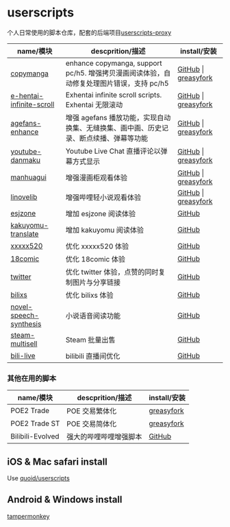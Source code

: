 # userscripts

个人日常使用的脚本仓库，配套的后端项目[userscripts-proxy](https://github.com/IronKinoko/userscripts-proxy)

| name/模块                                                        | descprition/描述                                                                         | install/安装                                                                                                                                         |
| ---------------------------------------------------------------- | ---------------------------------------------------------------------------------------- | ---------------------------------------------------------------------------------------------------------------------------------------------------- |
| [copymanga](/packages/copymanga)                                 | enhance copymanga, support pc/h5. 增强拷贝漫画阅读体验，自动修复处理图片错误，支持 pc/h5 | [GitHub](https://github.com/IronKinoko/userscripts/raw/dist/copymanga.user.js) \| [greasyfork](https://greasyfork.org/scripts/430447)                |
| [e-hentai-infinite-scroll](/packages/e-hentai-infinite-scroll)   | Exhentai infinite scroll scripts. Exhentai 无限滚动                                      | [GitHub](https://github.com/IronKinoko/userscripts/raw/dist/e-hentai-infinite-scroll.user.js) \| [greasyfork](https://greasyfork.org/scripts/451741) |
| [agefans-enhance](https://github.com/IronKinoko/agefans-enhance) | 增强 agefans 播放功能，实现自动换集、无缝换集、画中画、历史记录、断点续播、弹幕等功能    | [GitHub](https://github.com/IronKinoko/agefans-enhance/raw/gh-pages/index.user.js) \| [greasyfork](https://greasyfork.org/scripts/424023)            |
| [youtube-danmaku](https://github.com/IronKinoko/youtube-danmaku) | Youtube Live Chat 直播评论以弹幕方式显示                                                 | [GitHub](https://github.com/IronKinoko/youtube-danmaku/raw/gh-pages/index.user.js) \| [greasyfork](https://greasyfork.org/scripts/409684)            |
| [manhuagui](/packages/manhuagui)                                 | 增强漫画柜观看体验                                                                       | [GitHub](https://github.com/IronKinoko/userscripts/raw/dist/manhuagui.user.js) \| [greasyfork](https://greasyfork.org/scripts/451739)                |
| [linovelib](/packages/linovelib)                                 | 增强哔哩轻小说观看体验                                                                   | [GitHub](https://github.com/IronKinoko/userscripts/raw/dist/linovelib.user.js) \| [greasyfork](https://greasyfork.org/scripts/451738)                |
| [esjzone](/packages/esjzone)                                     | 增加 esjzone 阅读体验                                                                    | [GitHub](https://github.com/IronKinoko/userscripts/raw/dist/esjzone.user.js)                                                                         |
| [kakuyomu-translate](/packages/kakuyomu-translate)               | 增加 kakuyomu 阅读体验                                                                   | [GitHub](https://github.com/IronKinoko/userscripts/raw/dist/kakuyomu-translate.user.js)                                                              |
| [xxxxx520](/packages/xxxxx520)                                   | 优化 xxxxx520 体验                                                                       | [GitHub](https://github.com/IronKinoko/userscripts/raw/dist/xxxxx520.user.js)                                                                        |
| [18comic](/packages/18comic)                                     | 优化 18comic 体验                                                                        | [GitHub](https://github.com/IronKinoko/userscripts/raw/dist/18comic.user.js)                                                                         |
| [twitter](/packages/twitter)                                     | 优化 twitter 体验，点赞的同时复制图片与分享链接                                          | [GitHub](https://github.com/IronKinoko/userscripts/raw/dist/twitter.user.js)                                                                         |
| [bilixs](/packages/bilixs)                                       | 优化 bilixs 体验                                                                         | [GitHub](https://github.com/IronKinoko/userscripts/raw/dist/bilixs.user.js)                                                                          |
| [novel-speech-synthesis](/packages/novel-speech-synthesis)       | 小说语音阅读功能                                                                         | [GitHub](https://github.com/IronKinoko/userscripts/raw/dist/novel-speech-synthesis.user.js)                                                          |
| [steam-multisell](/packages/steam-multisell)                     | Steam 批量出售                                                                           | [GitHub](https://github.com/IronKinoko/userscripts/raw/dist/steam-multisell.user.js)                                                                 |
| [bili-live](/packages/bili-live)                                 | bilibili 直播间优化                                                                      | [GitHub](https://github.com/IronKinoko/userscripts/raw/dist/bili-live.user.js)                                                                       |

### 其他在用的脚本

| name/模块        | descprition/描述       | install/安装                                          |
| ---------------- | ---------------------- | ----------------------------------------------------- |
| POE2 Trade       | POE 交易繁体化         | [greasyfork](https://greasyfork.org/scripts/520190)   |
| POE2 Trade ST    | POE 交易简体化         | [greasyfork](https://greasyfork.org/scripts/522265)   |
| Bilibili-Evolved | 强大的哔哩哔哩增强脚本 | [GitHub](https://github.com/the1812/Bilibili-Evolved) |

## iOS & Mac safari install

Use [quoid/userscripts](https://github.com/quoid/userscripts)

## Android & Windows install

[tampermonkey](https://www.tampermonkey.net/)
